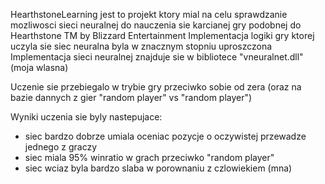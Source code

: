 HearthstoneLearning jest to projekt ktory mial na celu sprawdzanie mozliwosci sieci neuralnej do nauczenia sie karcianej gry podobnej do Hearthstone TM by Blizzard Entertainment
Implementacja logiki gry ktorej uczyla sie siec neuralna byla w znacznym stopniu uproszczona
Implementacja sieci neuralnej znajduje sie w bibliotece "vneuralnet.dll" (moja wlasna)

Uczenie sie przebiegalo w trybie gry przeciwko sobie od zera (oraz na bazie dannych z gier "random player" vs "random player")

Wyniki uczenia sie byly nastepujace:
- siec bardzo dobrze umiala oceniac pozycje o oczywistej przewadze jednego z graczy
- siec miala 95% winratio w grach przeciwko "random player"
- siec wciaz byla bardzo slaba w porownaniu z czlowiekiem (mna)
